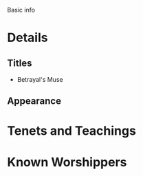 Basic info
# Details
## Titles
- Betrayal's Muse
## Appearance

# Tenets and Teachings
# Known Worshippers
